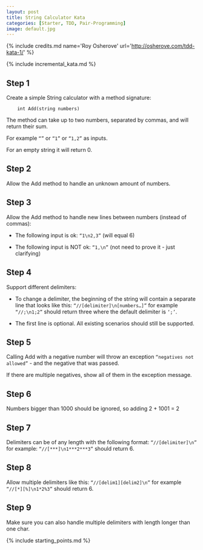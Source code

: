 ```yaml
---
layout: post
title: String Calculator Kata
categories: [Starter, TDD, Pair-Programming]
image: default.jpg
---
```


{% include credits.md name='Roy Osherove' url='http://osherove.com/tdd-kata-1/' %}

{% include incremental_kata.md %}

## Step 1

Create a simple String calculator with a method signature:

```
    int Add(string numbers)
```

The method can take up to two numbers, separated by commas, and will return their sum. 

For example `“”` or `“1”` or `“1,2”` as inputs.

For an empty string it will return 0.

## Step 2

Allow the Add method to handle an unknown amount of numbers.

## Step 3

Allow the Add method to handle new lines between numbers (instead of commas):

* The following input is ok: `“1\n2,3”` (will equal 6)

* The following input is NOT ok: `“1,\n”` (not need to prove it - just clarifying)

## Step 4

Support different delimiters:

* To change a delimiter, the beginning of the string will contain a separate line that looks like this: `“//[delimiter]\n[numbers…]”` for example `“//;\n1;2”` should return three where the default delimiter is `‘;’`.

* The first line is optional. All existing scenarios should still be supported.

## Step 5

Calling Add with a negative number will throw an exception `“negatives not allowed”` - and the negative that was passed. 

If there are multiple negatives, show all of them in the exception message.

## Step 6

Numbers bigger than 1000 should be ignored, so adding 2 + 1001 = 2

## Step 7

Delimiters can be of any length with the following format: `“//[delimiter]\n”` for example: `“//[***]\n1***2***3”` should return 6.

## Step 8

Allow multiple delimiters like this: `“//[delim1][delim2]\n”` for example `“//[*][%]\n1*2%3”` should return 6.

## Step 9

Make sure you can also handle multiple delimiters with length longer than one char.

{% include starting_points.md %}
